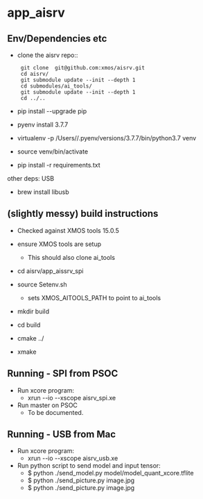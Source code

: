app_aisrv
=========

Env/Dependencies etc
---------------------

- clone the aisrv repo::

       git clone  git@github.com:xmos/aisrv.git
       cd aisrv/
       git submodule update --init --depth 1
       cd submodules/ai_tools/
       git submodule update --init --depth 1
       cd ../..

- pip install --upgrade pip
- pyenv install 3.7.7
- virtualenv -p /Users/<username>/.pyenv/versions/3.7.7/bin/python3.7 venv
- source venv/bin/activate
- pip install -r requirements.txt

other deps: USB

- brew install libusb

(slightly messy) build instructions
-----------------------------------

- Checked against XMOS tools 15.0.5

- ensure XMOS tools are setup 
   - This should also clone ai_tools
- cd aisrv/app_aissrv_spi
- source Setenv.sh
   - sets XMOS_AITOOLS_PATH to point to ai_tools
- mkdir build
- cd build
- cmake ../
- xmake

Running - SPI from PSOC
-----------------------

- Run xcore program: 
    - xrun --io --xscope aisrv_spi.xe
- Run master on PSOC
    - To be documented.



Running - USB from Mac
----------------------

- Run xcore program:
    - xrun --io --xscope aisrv_usb.xe
- Run python script to send model and input tensor:
    - $ python ./send_model.py model/model_quant_xcore.tflite
    - $ python ./send_picture.py image.jpg
    - $ python ./send_picture.py image.jpg



